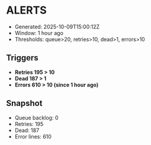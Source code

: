# ALERTS

- Generated: 2025-10-09T15:00:12Z
- Window: 1 hour ago
- Thresholds: queue>20, retries>10, dead>1, errors>10

## Triggers
- **Retries 195 > 10**
- **Dead 187 > 1**
- **Errors 610 > 10 (since 1 hour ago)**

## Snapshot
- Queue backlog: 0
- Retries: 195
- Dead: 187
- Error lines: 610
